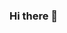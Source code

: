 ### Hi there 👋

<!--
**supernoob00/supernoob00** is a ✨ _special_ ✨ repository because its `README.md` (this file) appears on your GitHub profile.

Here are some ideas to get you started:

- 🔭 I’m currently working on coding
- 🌱 I’m currently learning how to code
- 👯 I’m looking to collaborate on coding
- 🤔 I’m looking for help with coding
- 💬 Ask me about coding
- 📫 How to reach me: Write some code
- 😄 Pronouns: Coder
- ⚡ Fun fact: I like to code
-->
